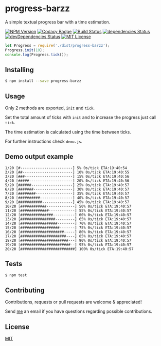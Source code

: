 # progress-barzz

A simple textual progress bar with a time estimation.

[![NPM Version][npm-image]][npm-url]
[![Codacy Badge](https://api.codacy.com/project/badge/Grade/40b9022c42024111b021e34014191ba9)](https://www.codacy.com/app/tiagobertolo/progress-barzz?utm_source=github.com&amp;utm_medium=referral&amp;utm_content=bertolo1988/progress-barzz&amp;utm_campaign=Badge_Grade)
[![Build Status](https://travis-ci.org/bertolo1988/progress-barzz.svg?branch=master)](https://travis-ci.org/bertolo1988/progress-barzz)
[![dependencies Status](https://david-dm.org/bertolo1988/progress-barzz/status.svg)](https://david-dm.org/bertolo1988/progress-barzz)
[![devDependencies Status](https://david-dm.org/bertolo1988/progress-barzz/dev-status.svg)](https://david-dm.org/bertolo1988/progress-barzz?type=dev)
[![MIT License][license-image]][license-url]

```js
let Progress = require('./dist/progress-barzz');
Progress.init(10);
console.log(Progress.tick());
```


## Installing

```bash
$ npm install --save progress-barzz
````

## Usage

Only 2 methods are exported, `init` and `tick`.

Set the total amount of ticks with `init` and to increase the progress just call `tick`.

The time estimation is calculated using the time between ticks.

For further instructions check `demo.js`.


## Demo output example

```
1/20 [#------------------------] 5% 0s/tick ETA:19:40:54
2/20 [##-----------------------] 10% 0s/tick ETA:19:40:55
3/20 [###----------------------] 15% 0s/tick ETA:19:40:56
4/20 [#####--------------------] 20% 0s/tick ETA:19:40:56	
5/20 [######-------------------] 25% 0s/tick ETA:19:40:57
6/20 [#######------------------] 30% 0s/tick ETA:19:40:57
7/20 [########-----------------] 35% 0s/tick ETA:19:40:57
8/20 [##########---------------] 40% 0s/tick ETA:19:40:57
9/20 [###########--------------] 45% 0s/tick ETA:19:40:57
10/20 [############-------------] 50% 0s/tick ETA:19:40:57
11/20 [#############------------] 55% 0s/tick ETA:19:40:57
12/20 [###############----------] 60% 0s/tick ETA:19:40:57
13/20 [################---------] 65% 0s/tick ETA:19:40:57
14/20 [#################--------] 70% 0s/tick ETA:19:40:57
15/20 [##################-------] 75% 0s/tick ETA:19:40:57
16/20 [####################-----] 80% 0s/tick ETA:19:40:57
17/20 [#####################----] 85% 0s/tick ETA:19:40:57
18/20 [######################---] 90% 0s/tick ETA:19:40:57
19/20 [#######################--] 95% 0s/tick ETA:19:40:57
20/20 [#########################] 100% 0s/tick ETA:19:40:57
```

## Tests

```bash
$ npm test
```

## Contributing

Contributions, requests or pull requests are welcome & appreciated!

Send [me](https://github.com/bertolo1988/) an email if you have questions regarding possible contributions.

## License

  [MIT](LICENSE)

[npm-image]: https://img.shields.io/npm/v/progress-barzz.svg
[npm-url]: https://www.npmjs.com/package/progress-barzz
[license-image]: http://img.shields.io/badge/license-MIT-blue.svg?style=flat
[license-url]: LICENSE